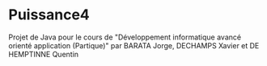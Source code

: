 # Puissance4
Projet de Java pour le cours de "Développement informatique avancé orienté application (Partique)" par BARATA Jorge, DECHAMPS Xavier et DE HEMPTINNE Quentin

